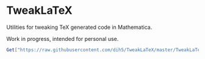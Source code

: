 # TweakLaTeX
Utilities for tweaking TeX generated code in Mathematica.

Work in progress, intended for personal use.

```Mathematica
Get["https://raw.githubusercontent.com/dih5/TweakLaTeX/master/TweakLaTeX/TweakLaTeX.m"]
```
